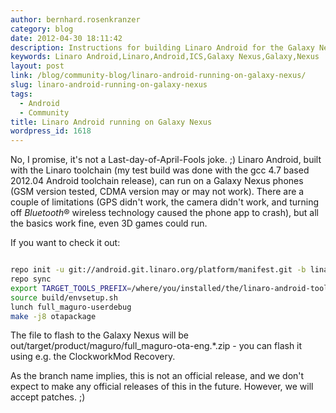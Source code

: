 ```yaml
---
author: bernhard.rosenkranzer
category: blog
date: 2012-04-30 18:11:42
description: Instructions for building Linaro Android for the Galaxy Nexus target
keywords: Linaro Android,Linaro,Android,ICS,Galaxy Nexus,Galaxy,Nexus
layout: post
link: /blog/community-blog/linaro-android-running-on-galaxy-nexus/
slug: linaro-android-running-on-galaxy-nexus
tags:
  - Android
  - Community
title: Linaro Android running on Galaxy Nexus
wordpress_id: 1618
---
```


No, I promise, it's not a Last-day-of-April-Fools joke. ;)
Linaro Android, built with the Linaro toolchain (my test build was done with the gcc 4.7 based 2012.04 Android toolchain release), can run on a Galaxy Nexus phones (GSM version tested, CDMA version may or may not work).
There are a couple of limitations (GPS didn't work, the camera didn't work, and turning off *Bluetooth*® wireless technology caused the phone app to crash), but all the basics work fine, even 3D games could run.

If you want to check it out:

```bash

repo init -u git://android.git.linaro.org/platform/manifest.git -b linaro-playground -m maguro.xml
repo sync
export TARGET_TOOLS_PREFIX=/where/you/installed/the/linaro-android-toolchain/bin/arm-linux-androideabi-
source build/envsetup.sh
lunch full_maguro-userdebug
make -j8 otapackage

```

The file to flash to the Galaxy Nexus will be out/target/product/maguro/full_maguro-ota-eng.\*.zip - you can flash it using e.g. the ClockworkMod Recovery.

As the branch name implies, this is not an official release, and we don't expect to make any official releases of this in the future. However, we will accept patches. ;)

